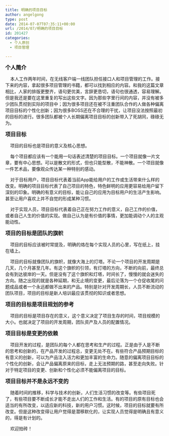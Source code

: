 ```yaml
---
title: 明确的项目目标
author: angelgong
type: post
date: 2014-07-07T07:35:11+00:00
url: /2014/07/明确的项目目标
id: 201427
categories:
  - 个人原创
  - 项目管理

---
```

<span style="font-size:larger;"><span style="color:#000000;"><strong>个人简介</strong></span></span> 

&nbsp; &nbsp; 本人工作两年时间，在无线客户端一线团队担任接口人和项目管理的工作。接下来的内容，拿起很多项目管理的书籍，都可以找到相应的内容。和我的这篇文章相比，人家的排版更整齐，语句更优美，言辞更恳切，语句也很通透，容易理解。但是我还是要在这里重复的写出这些文字。因为那些字里行间的内容，并没有被多少团队贯彻到实际的项目中；因为很多项目还在被不注重团队合作的人做各种偏离项目目标的个性化创新；因为很多BOSS还在不合理的干扰，让项目没法按照最初的目标的进行。很多团队都被个人长期偏离项目目标的创新带入了死胡同，碌碌无为。 

<span style="font-size:larger;"><strong>项目目标</strong></span> 

&nbsp; &nbsp; 项目的目标也是项目的意义及核心思想。
	  
&nbsp; &nbsp; 每个项目都应该有一个能用一句话表述清楚的项目目标。一个项目就像一片文章，要有中心思想。可以是散文的形式，但也只能型散，不能神散。一个项目就像一件艺术品，要像观众传达某一种特别的感动。
	  
&nbsp; &nbsp; 对于目标用户，项目目标代表着当前App能给用户的工作或生活带来什么样的改变。明确的项目目标代表了自己项目的特色，特色鲜明的应用更容易给用户留下深刻的印象。明确的有意义的目标，能让自己的应用为目标用户的生活产生影响。甚至让用户喜欢上并不自觉的形成某种习惯。
	  
&nbsp; &nbsp; 对于实现人员，项目目标代表着自己正在努力工作的意义，自己工作的价值，或者自己人生的价值的实现。做自己认为是有价值的事情，更加能调动个人的主观能动性。 

<span style="font-size:larger;"><strong>项目的目标是团队的旗帜</strong></span> 

&nbsp; &nbsp; 项目的目标应该被时常提及，明确的烙在每个实现人员的心里，写在纸上，挂在墙上。
	  
&nbsp; &nbsp; 项目的目标就像团队的旗帜，就像大海上的灯塔。不论一个项目的开发周期是几天，几个月甚至几年。有这个旗帜的引领，有灯塔的方向，不断的向前，最终总会有到达彼岸的一天。但是没有了这个旗帜和灯塔，时间长了，慢慢的就会迷失的方向。随之出现的就是各种延期，和无止境的变更，最后沦落为一个仓促收尾的问题成品或者一个永远都做不出来的产品。特别是针对开发周期长，人员不断流动的团队项目，项目的目标是新人培训最应该贯彻的知识或者思想。 

<span style="font-size:larger;"><strong>项目的目标是项目规划的参考</strong></span> 

&nbsp; &nbsp; 项目的目标是项目存在的意义，这个意义决定了项目生存的时间，项目规模的大小。也就决定了项目的开发周期，团队资产及人员的配置情况。 

<span style="font-size:larger;"><strong>项目目标是变更的依赖</strong></span> 

&nbsp; &nbsp; 项目开发的过程，是团队的每个人都在思考和生产的过程。正是由于人是不断的思考和创新的，在产品开发的过程总，变更无处不在。有些符合产品预期目标的有意义的创新，可以为产品注入活力和更加丰富的生命力。随意的偏离项目目标的个性化的创新，会让产品偏离原来的目标，走上无法预期的路，甚至走向失败。针对于特定项目的变更、创新和个性化必须不能偏离项目的目标。 

<span style="font-size:larger;"><strong>项目目标并不是永远不变的</strong></span> 

&nbsp; &nbsp; 随着时间的推移，科学与技术的创新，人们生活习惯的改变等。有些项目死了，有些项目要不断成长才能不走出人们的工作和生活。有的项目的原有目标也会适当的有所改变，以适应新的科技，新的用户习惯。这时候，项目的目标就要有所改变。但是这种改变得让用户觉得是潜移默化的，让实现人员觉得是明确且有意义的，得是有计划的。
	  
&nbsp; &nbsp; 欢迎拍砖！